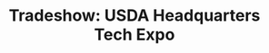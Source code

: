 ---
title: "Tradeshow: USDA Headquarters Tech Expo"
organizer: "USDA"
url-link: "https://www.federaltrainingpartnership.com/usda-hq-complex"
description: "The USDA provides leadership on food, agriculture, natural resources, rural development, nutrition, and related issues based on public policy, the best available science, and effective management. They have a vision to provide economic opportunity through innovation, helping rural America to thrive; to promote agriculture production that better nourishes Americans while also helping feed others throughout the world; and to preserve our Nation's natural resources through conservation, restored forests, improved watersheds, and healthy private working lands. The USDA’s strategic goals serve as a roadmap for the Department to help ensure we achieve our mission and implement our vision."
start-time: "2023-09-12T09:00:00-00:00"
end-time: "2023-09-12T17:00:00-00:00"
event-type: "In-person"
gov-only: "false"
is-external: "true"
---